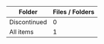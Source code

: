 | Folder       |   Files / Folders |
|--------------|-------------------|
| Discontinued |                 0 |
| All items    |                 1 |